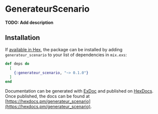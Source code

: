 # GenerateurScenario

**TODO: Add description**

## Installation

If [available in Hex](https://hex.pm/docs/publish), the package can be installed
by adding `generateur_scenario` to your list of dependencies in `mix.exs`:

```elixir
def deps do
  [
    {:generateur_scenario, "~> 0.1.0"}
  ]
end
```

Documentation can be generated with [ExDoc](https://github.com/elixir-lang/ex_doc)
and published on [HexDocs](https://hexdocs.pm). Once published, the docs can
be found at [https://hexdocs.pm/generateur_scenario](https://hexdocs.pm/generateur_scenario).

